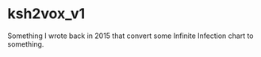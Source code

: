 # ksh2vox_v1

Something I wrote back in 2015 that convert some Infinite Infection chart to something.

